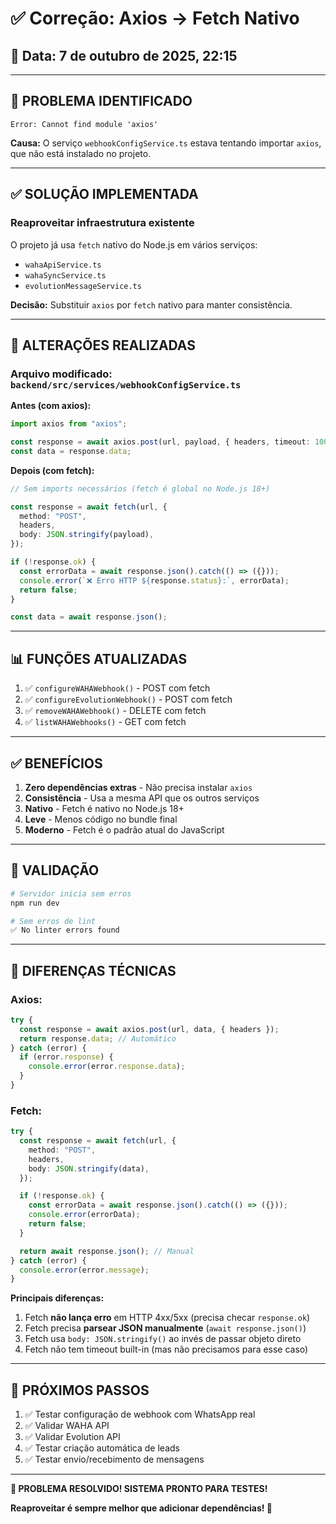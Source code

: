 # ✅ Correção: Axios → Fetch Nativo

## 📅 Data: 7 de outubro de 2025, 22:15

---

## 🐛 **PROBLEMA IDENTIFICADO**

```
Error: Cannot find module 'axios'
```

**Causa:** O serviço `webhookConfigService.ts` estava tentando importar `axios`, que não está instalado no projeto.

---

## ✅ **SOLUÇÃO IMPLEMENTADA**

### **Reaproveitar infraestrutura existente**

O projeto já usa `fetch` nativo do Node.js em vários serviços:

- `wahaApiService.ts`
- `wahaSyncService.ts`
- `evolutionMessageService.ts`

**Decisão:** Substituir `axios` por `fetch` nativo para manter consistência.

---

## 🔧 **ALTERAÇÕES REALIZADAS**

### **Arquivo modificado:** `backend/src/services/webhookConfigService.ts`

**Antes (com axios):**

```typescript
import axios from "axios";

const response = await axios.post(url, payload, { headers, timeout: 10000 });
const data = response.data;
```

**Depois (com fetch):**

```typescript
// Sem imports necessários (fetch é global no Node.js 18+)

const response = await fetch(url, {
  method: "POST",
  headers,
  body: JSON.stringify(payload),
});

if (!response.ok) {
  const errorData = await response.json().catch(() => ({}));
  console.error(`❌ Erro HTTP ${response.status}:`, errorData);
  return false;
}

const data = await response.json();
```

---

## 📊 **FUNÇÕES ATUALIZADAS**

1. ✅ `configureWAHAWebhook()` - POST com fetch
2. ✅ `configureEvolutionWebhook()` - POST com fetch
3. ✅ `removeWAHAWebhook()` - DELETE com fetch
4. ✅ `listWAHAWebhooks()` - GET com fetch

---

## ✅ **BENEFÍCIOS**

1. **Zero dependências extras** - Não precisa instalar `axios`
2. **Consistência** - Usa a mesma API que os outros serviços
3. **Nativo** - Fetch é nativo no Node.js 18+
4. **Leve** - Menos código no bundle final
5. **Moderno** - Fetch é o padrão atual do JavaScript

---

## 🧪 **VALIDAÇÃO**

```bash
# Servidor inicia sem erros
npm run dev

# Sem erros de lint
✅ No linter errors found
```

---

## 📝 **DIFERENÇAS TÉCNICAS**

### **Axios:**

```typescript
try {
  const response = await axios.post(url, data, { headers });
  return response.data; // Automático
} catch (error) {
  if (error.response) {
    console.error(error.response.data);
  }
}
```

### **Fetch:**

```typescript
try {
  const response = await fetch(url, {
    method: "POST",
    headers,
    body: JSON.stringify(data),
  });

  if (!response.ok) {
    const errorData = await response.json().catch(() => ({}));
    console.error(errorData);
    return false;
  }

  return await response.json(); // Manual
} catch (error) {
  console.error(error.message);
}
```

**Principais diferenças:**

1. Fetch **não lança erro** em HTTP 4xx/5xx (precisa checar `response.ok`)
2. Fetch precisa **parsear JSON manualmente** (`await response.json()`)
3. Fetch usa `body: JSON.stringify()` ao invés de passar objeto direto
4. Fetch não tem timeout built-in (mas não precisamos para esse caso)

---

## 🎯 **PRÓXIMOS PASSOS**

1. ✅ Testar configuração de webhook com WhatsApp real
2. ✅ Validar WAHA API
3. ✅ Validar Evolution API
4. ✅ Testar criação automática de leads
5. ✅ Testar envio/recebimento de mensagens

---

**🎉 PROBLEMA RESOLVIDO! SISTEMA PRONTO PARA TESTES!**

**Reaproveitar é sempre melhor que adicionar dependências! 🚀**



